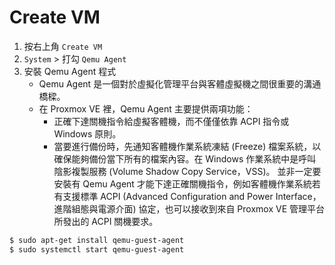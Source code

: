 # Create VM

1. 按右上角 `Create VM`
1. `System` > 打勾 `Qemu Agent`
1. 安裝 Qemu Agent 程式
    * Qemu Agent 是一個對於虛擬化管理平台與客體虛擬機之間很重要的溝通橋樑。
    * 在 Proxmox VE 裡，Qemu Agent 主要提供兩項功能：
        * 正確下達關機指令給虛擬客體機，而不僅僅依靠 ACPI 指令或 Windows 原則。
        * 當要進行備份時，先通知客體機作業系統凍結 (Freeze) 檔案系統，以確保能夠備份當下所有的檔案內容。在 Windows 作業系統中是呼叫陰影複製服務 (Volume Shadow Copy Service，VSS)。 並非一定要安裝有 Qemu Agent 才能下達正確關機指令，例如客體機作業系統若有支援標準 ACPI (Advanced Configuration and Power Interface，進階組態與電源介面) 協定，也可以接收到來自 Proxmox VE 管理平台所發出的 ACPI 關機要求。

```bash
$ sudo apt-get install qemu-guest-agent
$ sudo systemctl start qemu-guest-agent
```
